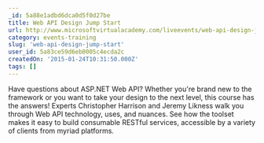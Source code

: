 ```yaml
---
_id: 5a88e1adbd6dca0d5f0d27be
title: Web API Design Jump Start
url: http://www.microsoftvirtualacademy.com/liveevents/web-api-design-jump-start
category: events-training
slug: 'web-api-design-jump-start'
user_id: 5a83ce59d6eb0005c4ecda2c
createdOn: '2015-01-24T10:31:50.000Z'
tags: []
---
```


Have questions about ASP.NET Web API? Whether you're brand new to the ​framework or you want to take your design to the next level, this course has the answers! Experts Christopher Harrison and Jeremy Likness walk you through Web API technology, uses, and nuances. See how the toolset makes it easy to build consumable RESTful services, accessible by a variety of clients from myriad platforms.
